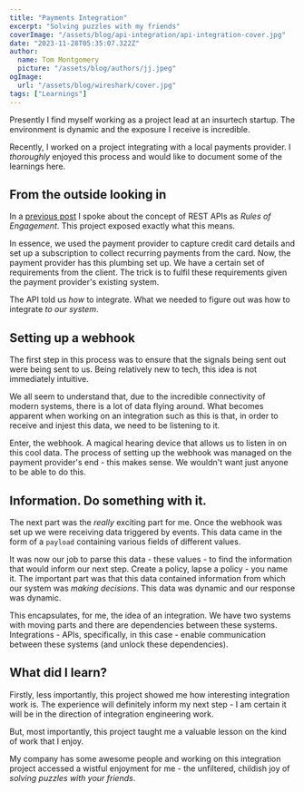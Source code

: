 ```yaml
---
title: "Payments Integration"
excerpt: "Solving puzzles with my friends"
coverImage: "/assets/blog/api-integration/api-integration-cover.jpg"
date: "2023-11-28T05:35:07.322Z"
author:
  name: Tom Montgomery
  picture: "/assets/blog/authors/jj.jpeg"
ogImage:
  url: "/assets/blog/wireshark/cover.jpg"
tags: ["Learnings"]
---
```


Presently I find myself working as a project lead at an insurtech startup. The environment is dynamic and the exposure I receive is incredible.

Recently, I worked on a project integrating with a local payments provider. I _thoroughly_ enjoyed this process and would like to document some of the learnings here.

## From the outside looking in

In a [previous post](/posts/api_intro) I spoke about the concept of REST APIs as _Rules of Engagement_. This project exposed exactly what this means.

In essence, we used the payment provider to capture credit card details and set up a subscription to collect recurring payments from the card. Now, the payment provider has this plumbing set up. We have a certain set of requirements from the client. The trick is to fulfil these requirements given the payment provider's existing system.

The API told us _how_ to integrate. What we needed to figure out was how to integrate _to our system_.

## Setting up a webhook

The first step in this process was to ensure that the signals being sent out were being sent to us. Being relatively new to tech, this idea is not immediately intuitive.

We all seem to understand that, due to the incredible connectivity of modern systems, there is a lot of data flying around. What becomes apparent when working on an integration such as this is that, in order to receive and injest this data, we need to be listening to it.

Enter, the webhook. A magical hearing device that allows us to listen in on this cool data. The process of setting up the webhook was managed on the payment provider's end - this makes sense. We wouldn't want just anyone to be able to do this.

## Information. Do something with it.

The next part was the _really_ exciting part for me. Once the webhook was set up we were receiving data triggered by events. This data came in the form of a `payload` containing various fields of different values.

It was now our job to parse this data - these values - to find the information that would inform our next step. Create a policy, lapse a policy - you name it. The important part was that this data contained information from which our system was _making decisions_. This data was dynamic and our response was dynamic.

This encapsulates, for me, the idea of an integration. We have two systems with moving parts and there are dependencies between these systems. Integrations - APIs, specifically, in this case - enable communication between these systems (and unlock these dependencies).

## What did I learn?

Firstly, less importantly, this project showed me how interesting integration work is. The experience will definitely inform my next step - I am certain it will be in the direction of integration engineering work.

But, most importantly, this project taught me a valuable lesson on the kind of work that I enjoy.

My company has some awesome people and working on this integration project accessed a wistful enjoyment for me - the unfiltered, childish joy of _solving puzzles with your friends_.

